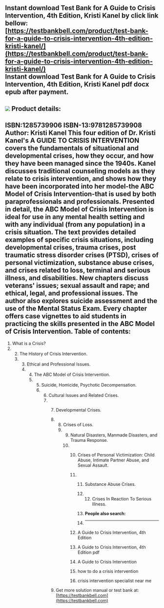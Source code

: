 Instant download **Test Bank for A Guide to Crisis Intervention, 4th Edition, Kristi Kanel** by click link bellow:  
[https://testbankbell.com/product/test-bank-for-a-guide-to-crisis-intervention-4th-edition-kristi-kanel/](https://testbankbell.com/product/test-bank-for-a-guide-to-crisis-intervention-4th-edition-kristi-kanel/)  
**Instant download Test Bank for A Guide to Crisis Intervention, 4th Edition, Kristi Kanel pdf docx epub after payment.**
-------------------------------------------------------------------------------------------------------------------------


![](https://testbankbell.com/wp-content/uploads/2023/05/9780840034298_TB.jpg)
**Product details:**
--------------------


ISBN:1285739906
ISBN-13:9781285739908
Author: Kristi Kanel
This four edition of Dr. Kristi Kanel's A GUIDE TO CRISIS INTERVENTION covers the fundamentals of situational and developmental crises, how they occur, and how they have been managed since the 1940s. Kanel discusses traditional counseling models as they relate to crisis intervention, and shows how they have been incorporated into her model-the ABC Model of Crisis Intervention-that is used by both paraprofessionals and professionals. Presented in detail, the ABC Model of Crisis Intervention is ideal for use in any mental health setting and with any individual (from any population) in a crisis situation. The text provides detailed examples of specific crisis situations, including developmental crises, trauma crises, post traumatic stress disorder crises (PTSD), crises of personal victimization, substance abuse crises, and crises related to loss, terminal and serious illness, and disabilities. New chapters discuss veterans' issues; sexual assault and rape; and ethical, legal, and professional issues. The author also explores suicide assessment and the use of the Mental Status Exam. Every chapter offers case vignettes to aid students in practicing the skills presented in the ABC Model of Crisis Intervention.
**Table of contents:**
----------------------


1. What is a Crisis?
2.  2. The History of Crisis Intervention.
    3.  3. Ethical and Professional Issues.
        4.  4. The ABC Model of Crisis Intervention.
            5.  5. Suicide, Homicide, Psychotic Decompensation.
                6.  6. Cultural Issues and Related Crises.
                    7.  7. Developmental Crises.
                        8.  8. Crises of Loss.
                            9.  9. Natural Disasters, Manmade Disasters, and Trauma Response.
                                10.  10. Crises of Personal Victimization: Child Abuse, Intimate Partner Abuse, and Sexual Assault.
                                     11.  11. Substance Abuse Crises.
                                          12.  12. Crises In Reaction To Serious Illness.
                                             
                                          13.  **People also search:**
                                          14.  -----------------------
                                        
                                     12.  A Guide to Crisis Intervention, 4th Edition
                                   
                                     13.  A Guide to Crisis Intervention, 4th Edition pdf
                                   
                                     14.  A Guide to Crisis Intervention
                                   
                                     15.  how to do a crisis intervention
                                   
                                     16.  crisis intervention specialist near me
                                   
                        9.   Get more solution manual or test bank at: [https://testbankbell.com](https://testbankbell.com)
